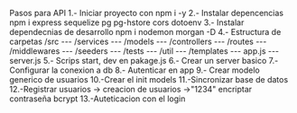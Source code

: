 Pasos para API
1.- Iniciar proyecto con npm i -y
2.- Instalar depencencias npm i express sequelize pg pg-hstore cors dotoenv
3.- Instalar dependecnias de desarrollo npm i nodemon morgan -D
4.- Estructura de carpetas 
    /src
    --- /services
    --- /models
    --- /controllers
    --- /routes
    --- /middlewares
    --- /seeders
    --- /tests
    --- /util
    --- /templates
    --- app.js
    --- server.js
5.- Scrips start, dev en pakage.js
6.- Crear un server basico
7.- Configurar la conexion a db
8.- Autenticar en app
9.- Crear modelo generico de usuarios
10.-Crear el init models
11.-Sincronizar base de datos
12.-Registrar usuarios -> creacion de usuarios
                       ->"1234" encriptar contraseña bcrypt
13.-Auteticacion con el login